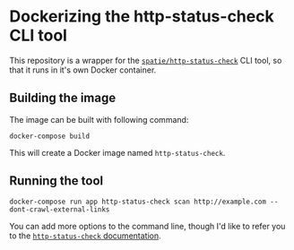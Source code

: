 # Dockerizing the http-status-check CLI tool

This repository is a wrapper for the [`spatie/http-status-check`](https://github.com/spatie/http-status-check) CLI tool, so that it runs in it's own Docker container.

## Building the image

The image can be built with following command:

```
docker-compose build
```

This will create a Docker image named `http-status-check`.

## Running the tool

```
docker-compose run app http-status-check scan http://example.com --dont-crawl-external-links
```

You can add more options to the command line, though I'd like to refer you to the [`http-status-check` documentation](https://github.com/spatie/http-status-check).